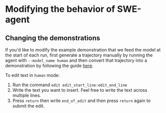 # Modifying the behavior of SWE-agent

## Changing the demonstrations

If you'd like to modify the example demonstration that we feed the model at the start of each run, first generate a trajectory manually by running the agent with ```--model_name human``` 
and then convert that trajectory into a demonstration by following the guide [here](https://github.com/princeton-nlp/SWE-agent/tree/main/make_demos). 

To edit text in ```human``` mode:

1. Run the command ```edit edit_start_line:edit_end_line```
2. Write the text you want to insert. Feel free to write the text across multiple lines. 
3. Press ```return``` then write ```end_of_edit``` and then press ```return``` again to submit the edit.
